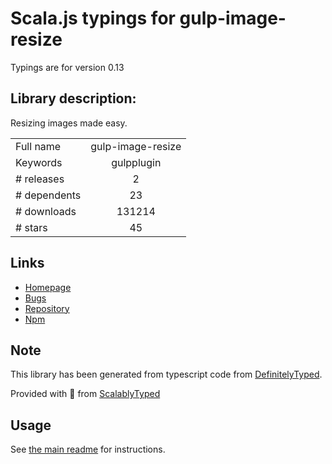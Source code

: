 
# Scala.js typings for gulp-image-resize

Typings are for version 0.13

## Library description:
Resizing images made easy.

|                    |                 |
| ------------------ | :-------------: |
| Full name          | gulp-image-resize |
| Keywords           | gulpplugin |
| # releases         | 2 |
| # dependents       | 23 |
| # downloads        | 131214 |
| # stars            | 45 |

## Links
- [Homepage](https://github.com/scalableminds/gulp-image-resize)
- [Bugs](https://github.com/scalableminds/gulp-image-resize/issues)
- [Repository](https://github.com/scalableminds/gulp-image-resize)
- [Npm](https://www.npmjs.com/package/gulp-image-resize)
    


## Note
This library has been generated from typescript code from [DefinitelyTyped](https://definitelytyped.org).

Provided with :purple_heart: from [ScalablyTyped](https://github.com/oyvindberg/ScalablyTyped)

## Usage
See [the main readme](../../readme.md) for instructions.


